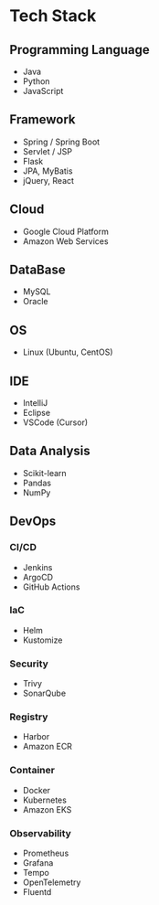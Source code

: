 # Tech Stack

## Programming Language
- Java
- Python
- JavaScript

## Framework
- Spring / Spring Boot
- Servlet / JSP
- Flask
- JPA, MyBatis
- jQuery, React

## Cloud
- Google Cloud Platform
- Amazon Web Services

## DataBase
- MySQL
- Oracle

## OS
- Linux (Ubuntu, CentOS)

## IDE
- IntelliJ
- Eclipse
- VSCode (Cursor)

## Data Analysis
- Scikit-learn
- Pandas
- NumPy

## DevOps

### CI/CD
- Jenkins
- ArgoCD
- GitHub Actions

### IaC
- Helm
- Kustomize

### Security
- Trivy
- SonarQube

### Registry
- Harbor
- Amazon ECR

### Container
- Docker
- Kubernetes
- Amazon EKS

### Observability
- Prometheus
- Grafana
- Tempo
- OpenTelemetry
- Fluentd

[//]: # (![dealim's GitHub stats]&#40;https://github-readme-stats.vercel.app/api?username=dealim&show_icons=true&theme=radical&#41;)
